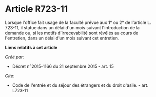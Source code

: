 # Article R723-11

Lorsque l'office fait usage de la faculté prévue aux 1° ou 2° de l'article L. 723-11, il statue dans un délai d'un mois
suivant l'introduction de la demande ou, si les motifs d'irrecevabilité sont révélés au cours de l'entretien, dans un délai
d'un mois suivant cet entretien.

**Liens relatifs à cet article**

_Créé par_:

  - Décret n°2015-1166 du 21 septembre 2015 - art. 15

_Cite_:

  - Code de l'entrée et du séjour des étrangers et du droit d'asile. - art. L723-11
